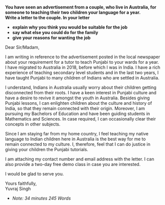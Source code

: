 
**You have seen an advertisement from a couple, who live in Australia, for someone to teaching their two children your language for a year.**  
**Write a letter to the couple. In your letter**  
- **explain why you think you would be suitable for the job**  
- **say what else you could do for the family**  
- **give your reasons for wanting the job**  


Dear Sir/Madam,

I am writing in reference to the advertisement posted in the local newspaper about your requirement for a tutor to teach Punjabi to your wards for a year. I have migrated to Australia in 2018, before which I was in India. I have a rich experience of teaching secondary level students and in the last two years, I have taught Punjabi to many children of Indians who are settled in Australia.

I understand, Indians in Australia usually worry about their children getting disconnected from their roots. I have a keen interest in Punjabi culture and have a desire to revive it amongst the youth in Australia. Besides giving Punjabi lessons, I can enlighten children about the culture and history of India, so that they remain connected with their origin. Moreover, I am pursuing my Bachelors of Education and have been guiding students in Mathematics and Sciences. In case required, I can occasionally clear their concepts in other subjects.

Since I am staying far from my home country, I feel teaching my native language to Indian children here in Australia is the best way for me to remain connected to my culture. I, therefore, feel that I can do justice in giving your children the Punjabi tutorials.

I am attaching my contact number and email address with the letter. I can also provide a two-day free demo class in case you are interested.

I would be glad to serve you.

Yours faithfully,  
Yuvraj Singh

- *Note: 34 minutes 245 Words*
